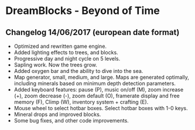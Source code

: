 # DreamBlocks - Beyond of Time

## Changelog 14/06/2017 (european date format)

- Optimized and rewritten game engine.
- Added lighting effects to trees, and blocks.
- Progressive day and night cycle on 5 levels.
- Sapling work. Now the trees grow.
- Added oxygen bar and the ability to dive into the sea.
- Map generator, small, medium, and large. Maps are generated optimally, including minerals based on minimum depth detection parameters.
- Added keyboard features: pause (P), music on/off (M), zoom increase (+), zoom decrease (-), zoom default (O), framerate display and free memory (F), Climp (W), inventory system + crafting (E).
- Mouse wheel to select hotbar boxes. Select hotbar boxes with 1-0 keys.
- Mineral drops and improved blocks.
- Some bug fixes, and other code improvements.